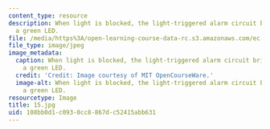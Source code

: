 ```yaml
---
content_type: resource
description: When light is blocked, the light-triggered alarm circuit briefly lights
  a green LED.
file: /media/https%3A/open-learning-course-data-rc.s3.amazonaws.com/ec-s06-practical-electronics-fall-2004/108bb0d1c0930cc8867dc52415abb631_15.jpg
file_type: image/jpeg
image_metadata:
  caption: When light is blocked, the light-triggered alarm circuit briefly lights
    a green LED.
  credit: 'Credit: Image courtesy of MIT OpenCourseWare.'
  image-alt: When light is blocked, the light-triggered alarm circuit briefly lights
    a green LED.
resourcetype: Image
title: 15.jpg
uid: 108bb0d1-c093-0cc8-867d-c52415abb631
---
```

